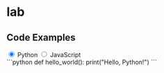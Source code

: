 # lab

## Code Examples

<input type="radio" name="language" id="tab1" checked>
<label for="tab1">Python</label>
<input type="radio" name="language" id="tab2">
<label for="tab2">JavaScript</label>

<div id="content1">
    ```python
    def hello_world():
        print("Hello, Python!")
    ```
</div>

<div id="content2" style="display:none;">
    ```javascript
    function helloWorld() {
        console.log("Hello, JavaScript!");
    }
    ```
</div>

<script>
document.querySelectorAll('input[name="language"]').forEach(radio => {
  radio.addEventListener('change', (e) => {
    document.getElementById('content1').style.display = e.target.id === 'tab1' ? 'block' : 'none';
    document.getElementById('content2').style.display = e.target.id === 'tab2' ? 'block' : 'none';
  });
});
</script>
